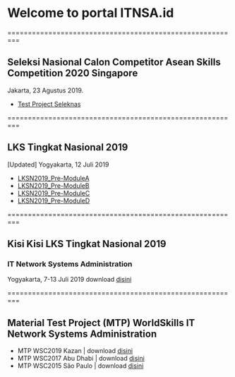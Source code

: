 # Welcome to portal ITNSA.id
=========================================================
## Seleksi Nasional Calon Competitor Asean Skills Competition 2020 Singapore
Jakarta, 23 Agustus 2019. 
- [Test Project Seleknas](https://github.com/itnsaid/seleknas2019.git)

=========================================================
## LKS Tingkat Nasional 2019
[Updated] Yogyakarta, 12 Juli 2019
- [LKSN2019_Pre-ModuleA](https://github.com/itnsaid/lksn2019/blob/master/LKSN2019_ITNETWORK_MODUL_A_PRE.pdf)
- [LKSN2019_Pre-ModuleB](https://github.com/itnsaid/lksn2019/blob/master/LKSN2019_ITNETWORK_MODUL_B_PRE.pdf)
- [LKSN2019_Pre-ModuleC](https://github.com/itnsaid/lksn2019/blob/master/LKSN2019_ITNETWORK_MODUL_C_PRE.pdf)
- [LKSN2019_Pre-ModuleD](https://github.com/itnsaid/lksn2019/blob/master/LKSN2019_ITNETWORK_MODUL_D_PRE.pdf)

=========================================================
## Kisi Kisi LKS Tingkat Nasional 2019
### IT Network Systems Administration
Yogyakarta, 7-13 Juli 2019
download [disini](https://github.com/itnsaid/lksn2019/blob/master/Deskripsi%20Teknis%20LKS%20SMK%202019%20-%20IT%20Network%20Systems%20Adminstration.pdf)

=========================================================
## Material Test Project (MTP) WorldSkills IT Network Systems Administration
- MTP WSC2019 Kazan     | download [disini](https://github.com/itnsaid/MTP/tree/master/WSC%202019%20Kazan)
- MTP WSC2017 Abu Dhabi | download [disini](https://github.com/itnsaid/MTP/tree/master/WSC%202017%20Abu%20Dhabi)
- MTP WSC2015 São Paulo | download [disini](https://github.com/itnsaid/MTP/tree/master/WSC%202015%20Saopaulo)
